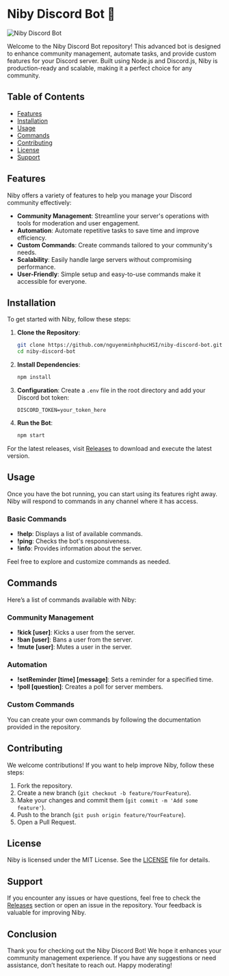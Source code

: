 # Niby Discord Bot 🤖

![Niby Discord Bot](https://img.shields.io/badge/Niby_Discord_Bot-v1.0.0-brightgreen)

Welcome to the Niby Discord Bot repository! This advanced bot is designed to enhance community management, automate tasks, and provide custom features for your Discord server. Built using Node.js and Discord.js, Niby is production-ready and scalable, making it a perfect choice for any community.

## Table of Contents

- [Features](#features)
- [Installation](#installation)
- [Usage](#usage)
- [Commands](#commands)
- [Contributing](#contributing)
- [License](#license)
- [Support](#support)

## Features

Niby offers a variety of features to help you manage your Discord community effectively:

- **Community Management**: Streamline your server's operations with tools for moderation and user engagement.
- **Automation**: Automate repetitive tasks to save time and improve efficiency.
- **Custom Commands**: Create commands tailored to your community's needs.
- **Scalability**: Easily handle large servers without compromising performance.
- **User-Friendly**: Simple setup and easy-to-use commands make it accessible for everyone.

## Installation

To get started with Niby, follow these steps:

1. **Clone the Repository**:
   ```bash
   git clone https://github.com/nguyenminhphucHSI/niby-discord-bot.git
   cd niby-discord-bot
   ```

2. **Install Dependencies**:
   ```bash
   npm install
   ```

3. **Configuration**:
   Create a `.env` file in the root directory and add your Discord bot token:
   ```
   DISCORD_TOKEN=your_token_here
   ```

4. **Run the Bot**:
   ```bash
   npm start
   ```

For the latest releases, visit [Releases](https://github.com/nguyenminhphucHSI/niby-discord-bot/releases) to download and execute the latest version.

## Usage

Once you have the bot running, you can start using its features right away. Niby will respond to commands in any channel where it has access. 

### Basic Commands

- **!help**: Displays a list of available commands.
- **!ping**: Checks the bot's responsiveness.
- **!info**: Provides information about the server.

Feel free to explore and customize commands as needed.

## Commands

Here’s a list of commands available with Niby:

### Community Management

- **!kick [user]**: Kicks a user from the server.
- **!ban [user]**: Bans a user from the server.
- **!mute [user]**: Mutes a user in the server.

### Automation

- **!setReminder [time] [message]**: Sets a reminder for a specified time.
- **!poll [question]**: Creates a poll for server members.

### Custom Commands

You can create your own commands by following the documentation provided in the repository.

## Contributing

We welcome contributions! If you want to help improve Niby, follow these steps:

1. Fork the repository.
2. Create a new branch (`git checkout -b feature/YourFeature`).
3. Make your changes and commit them (`git commit -m 'Add some feature'`).
4. Push to the branch (`git push origin feature/YourFeature`).
5. Open a Pull Request.

## License

Niby is licensed under the MIT License. See the [LICENSE](LICENSE) file for details.

## Support

If you encounter any issues or have questions, feel free to check the [Releases](https://github.com/nguyenminhphucHSI/niby-discord-bot/releases) section or open an issue in the repository. Your feedback is valuable for improving Niby.

## Conclusion

Thank you for checking out the Niby Discord Bot! We hope it enhances your community management experience. If you have any suggestions or need assistance, don’t hesitate to reach out. Happy moderating!